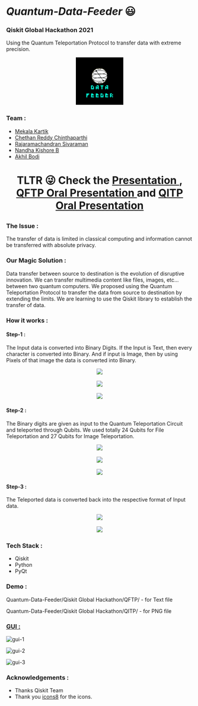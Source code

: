 # ***Quantum-Data-Feeder*** :smiley:


### Qiskit Global Hackathon 2021
Using the Quantum Teleportation Protocol to transfer data with extreme precision.
<p align="center"><img src="https://github.com/Jsmka/Quantum-Data-Feeder/blob/main/Qiskit%20Global%20Hackathon/GUI/img/qdflogo.png"></p>

### Team :
- [Mekala Kartik](https://github.com/Jsmka)
- [Chethan Reddy Chinthaparthi](https://github.com/Chethan2003)
- [Rajaramachandran Sivaraman](https://github.com/SRRC-1334)
- [Nandha Kishore B](https://github.com/nandakishore988)
- [Akhil Bodi](https://github.com/AkhilBodi)

# <p align="Center">TLTR :stuck_out_tongue_winking_eye: Check the <a href="https://github.com/Jsmka/Quantum-Data-Feeder/blob/main/Quantum%20Data%20Feeder.pdf"> Presentation </a>, <a href="https://youtu.be/H6NYoF0-iDM"> QFTP Oral Presentation </a> and <a href="https://youtu.be/wCne5Gr6L4g"> QITP Oral Presentation </a></p>

### The Issue :
The transfer of data is limited in classical computing and information cannot be transferred with absolute privacy.

### Our Magic Solution :
Data transfer between source to destination is the evolution of disruptive innovation. We can transfer multimedia content like files, images, etc... between two quantum computers. We proposed using the Quantum Teleportation Protocol to transfer the data from source to destination by extending the limits. We are learning to use the Qiskit library to establish the transfer of data.

### How it works :

#### Step-1 :
The Input data is converted into Binary Digits. 
If the Input is Text, then every character is converted into Binary.
And if input is Image, then by using Pixels of that image the data is converted into Binary.
<p align="center"><img src="https://user-images.githubusercontent.com/66595938/142348066-db58c951-9356-4c80-94e1-bc3d978a5ecc.png"></p>
<p align="center"><img src="https://user-images.githubusercontent.com/66595938/142348250-bf22fd94-919b-490b-afb5-4c06c4f4e0c9.png"></p>
<p align="center"><img src="https://user-images.githubusercontent.com/66595938/142348640-044d0652-ca9b-4b08-afe3-cd74261139f6.png"></p>

#### Step-2 :
The Binary digits are given as input to the Quantum Teleportation Circuit and teleported through Qubits.
We used totally 24 Qubits for File Teleportation and 27 Qubits for Image Teleportation.
<p align="center"><img src="https://user-images.githubusercontent.com/66595938/142348750-5643574c-23ff-4725-ba5f-e02640fdf580.png"></p>
<p align="center"><img src="https://user-images.githubusercontent.com/66595938/142348818-c750b364-037f-451f-b60b-9dc9e5d3c042.png"></p>
<p align="center"><img src="https://user-images.githubusercontent.com/66595938/142348852-520aa0ef-952f-4346-9e9a-0b9089bf815d.png"></p>

#### Step-3 :
The Teleported data is converted back into the respective format of Input data.
<p align="center"><img src="https://user-images.githubusercontent.com/66595938/142349013-647daa06-9027-4559-97e6-f0721459d2e5.png"></p>
<p align="center"><img src="https://user-images.githubusercontent.com/66595938/142349006-1c06b305-a192-4b66-8deb-5f92a37fbffc.png"></p>


### Tech Stack :
- Qiskit
- Python
- PyQt


### Demo :
Quantum-Data-Feeder/Qiskit Global Hackathon/QFTP/ - for Text file

Quantum-Data-Feeder/Qiskit Global Hackathon/QITP/ - for PNG file

### <u>GUI :</u>
![gui-1](https://user-images.githubusercontent.com/66595938/142350664-37551c14-6681-445f-b701-59611e311db4.jpeg)

![gui-2](https://user-images.githubusercontent.com/66595938/142350700-8496ac44-9be6-4230-8b5e-a067700066ab.jpeg)

![gui-3](https://user-images.githubusercontent.com/66595938/142350729-d33a43b4-16ba-419b-8b2b-ccd17cd34586.jpg)

### Acknowledgements :
 - Thanks Qiskit Team
 - Thank you [icons8](https://icons8.com/) for the icons.
 
